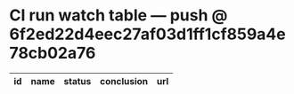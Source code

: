 # CI run watch table — push @ 6f2ed22d4eec27af03d1ff1cf859a4e78cb02a76
|id|name|status|conclusion|url|
|-:|----|------|----------|---|
